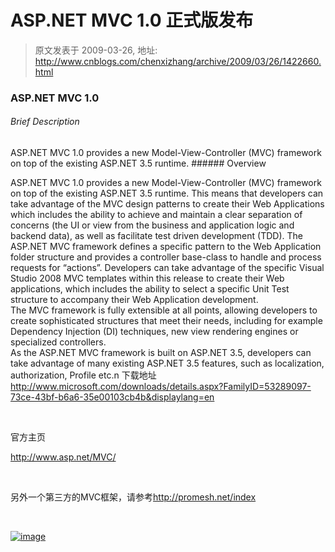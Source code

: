 # ASP.NET MVC 1.0 正式版发布 
> 原文发表于 2009-03-26, 地址: http://www.cnblogs.com/chenxizhang/archive/2009/03/26/1422660.html 


### ASP.NET MVC 1.0

 ###### Brief Description

 ASP.NET MVC 1.0 provides a new Model-View-Controller (MVC) framework on top of the existing ASP.NET 3.5 runtime. ###### Overview

 ASP.NET MVC 1.0 provides a new Model-View-Controller (MVC) framework on top of the existing ASP.NET 3.5 runtime. This means that developers can take advantage of the MVC design patterns to create their Web Applications which includes the ability to achieve and maintain a clear separation of concerns (the UI or view from the business and application logic and backend data), as well as facilitate test driven development (TDD). The ASP.NET MVC framework defines a specific pattern to the Web Application folder structure and provides a controller base-class to handle and process requests for “actions”. Developers can take advantage of the specific Visual Studio 2008 MVC templates within this release to create their Web applications, which includes the ability to select a specific Unit Test structure to accompany their Web Application development.  
The MVC framework is fully extensible at all points, allowing developers to create sophisticated structures that meet their needs, including for example Dependency Injection (DI) techniques, new view rendering engines or specialized controllers.  
As the ASP.NET MVC framework is built on ASP.NET 3.5, developers can take advantage of many existing ASP.NET 3.5 features, such as localization, authorization, Profile etc.n 下载地址 <http://www.microsoft.com/downloads/details.aspx?FamilyID=53289097-73ce-43bf-b6a6-35e00103cb4b&displaylang=en>

  

 官方主页

 <http://www.asp.net/MVC/>

  

 另外一个第三方的MVC框架，请参考<http://promesh.net/index>

  

 [![image](http://www.cnblogs.com/images/cnblogs_com/chenxizhang/WindowsLiveWriter/ASP.NETMVC1.0_124A1/image_thumb_1.png "image")](http://www.cnblogs.com/images/cnblogs_com/chenxizhang/WindowsLiveWriter/ASP.NETMVC1.0_124A1/image_4.png)







